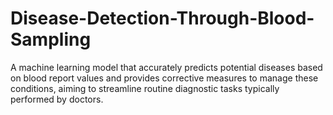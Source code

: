 # Disease-Detection-Through-Blood-Sampling
 A machine learning model that accurately predicts potential diseases based on blood report values and provides corrective measures to manage these conditions, aiming to streamline routine diagnostic tasks typically performed by doctors.
